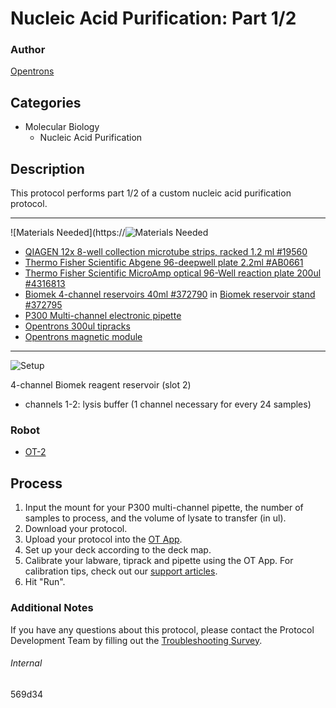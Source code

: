 # Nucleic Acid Purification: Part 1/2

### Author
[Opentrons](https://opentrons.com/)

## Categories
* Molecular Biology
	* Nucleic Acid Purification


## Description
This protocol performs part 1/2 of a custom nucleic acid purification protocol.

---
![Materials Needed](https://![Materials Needed](https://s3.amazonaws.com/opentrons-protocol-library-website/custom-README-images/001-General+Headings/materials.png)

* [QIAGEN 12x 8-well collection microtube strips, racked 1.2 ml #19560](https://www.qiagen.com/us/products/discovery-and-translational-research/lab-essentials/plastics/collection-microtubes/#orderinginformation)
* [Thermo Fisher Scientific Abgene 96-deepwell plate 2.2ml #AB0661](https://www.thermofisher.com/order/catalog/product/AB0661)
* [Thermo Fisher Scientific MicroAmp optical 96-Well reaction plate 200ul #4316813](https://www.thermofisher.com/order/catalog/product/4316813)
* [Biomek 4-channel reservoirs 40ml #372790](https://us.vwr.com/store/product/4694729/biomek-modular-reservoirs-beckman-coulter) in [Biomek reservoir stand #372795](https://www.beckman.com/supplies/reservoirs/)
* [P300 Multi-channel electronic pipette](https://shop.opentrons.com/collections/ot-2-pipettes/products/8-channel-electronic-pipette?variant=5984202489885)
* [Opentrons 300ul tipracks](https://shop.opentrons.com/collections/opentrons-tips/products/opentrons-300ul-tips)
* [Opentrons magnetic module](https://shop.opentrons.com/collections/hardware-modules/products/magdeck)

---
![Setup](https://s3.amazonaws.com/opentrons-protocol-library-website/custom-README-images/001-General+Headings/Setup.png)

4-channel Biomek reagent reservoir (slot 2)
* channels 1-2: lysis buffer (1 channel necessary for every 24 samples)

### Robot
* [OT-2](https://opentrons.com/ot-2)

## Process
1. Input the mount for your P300 multi-channel pipette, the number of samples to process, and the volume of lysate to transfer (in ul).
2. Download your protocol.
3. Upload your protocol into the [OT App](https://opentrons.com/ot-app).
4. Set up your deck according to the deck map.
5. Calibrate your labware, tiprack and pipette using the OT App. For calibration tips, check out our [support articles](https://support.opentrons.com/en/collections/1559720-guide-for-getting-started-with-the-ot-2).
6. Hit "Run".

### Additional Notes
If you have any questions about this protocol, please contact the Protocol Development Team by filling out the [Troubleshooting Survey](https://protocol-troubleshooting.paperform.co/).

###### Internal
569d34
